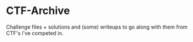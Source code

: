 # CTF-Archive
Challenge files + solutions and (some) writeups to go along with them from CTF's i've competed in.
